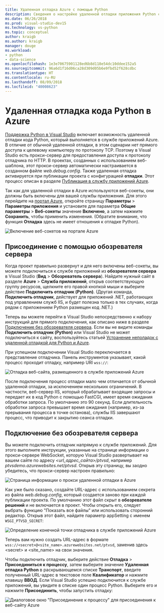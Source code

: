 ```yaml
---
title: Удаленная отладка Azure с помощью Python
description: Сведения о настройке удаленной отладки приложения Python с помощью Visual Studio в Службе приложений Azure.
ms.date: 06/26/2018
ms.prod: visual-studio-dev15
ms.technology: vs-python
ms.topic: conceptual
author: kraigb
ms.author: kraigb
manager: douge
ms.workload:
- python
- data-science
ms.openlocfilehash: 1e3e70675901128ed6b8d118e54dc10ddee152a5
ms.sourcegitcommit: 96a6d1f16d06ca28d309d05b6e9fbd52f628cdbc
ms.translationtype: HT
ms.contentlocale: ru-RU
ms.lasthandoff: 08/09/2018
ms.locfileid: "40008623"
---
```

# <a name="remotely-debug-python-code-on-azure"></a>Удаленная отладка кода Python в Azure

[Поддержка Python в Visual Studio](installing-python-support-in-visual-studio.md) включает возможность удаленной отладки кода Python, который выполняется в службе приложений Azure. В отличие от обычной удаленной отладки, в этом сценарии нет прямого доступа к целевому компьютеру по протоколу TCP. Поэтому в Visual Studio есть прокси-сервер для предоставления доступа к протоколу отладчика по HTTP. В проектах, созданных с использованием веб-шаблона, этот прокси-сервер автоматически настраивается в созданном файле *web.debug.config*. Также удаленная отладка активируется при публикации проекта с конфигурацией **отладки**. Этот процесс описан в разделе [Публикация в службу приложений Azure](publishing-python-web-applications-to-azure-from-visual-studio.md).

Так как для удаленной отладки в Azure используются веб-сокеты, они должны быть включены для вашей службы приложения. Для этого перейдите на [портал Azure](https://portal.azure.com), откройте страницу **Параметры** > **Параметры приложения** и установите для параметра **Общие параметры** > **Веб-сокеты** значение **Включено**, а затем нажмите **Сохранить**, чтобы применить изменения. (Обратите внимание, что функция **Отладка** здесь не имеет отношения к отладке Python).

![Включение веб-сокетов на портале Azure](media/azure-remote-debugging-enable-web-sockets.png)

## <a name="attach-with-server-explorer"></a>Присоединение с помощью обозревателя сервера

Когда проект правильно развернут и для него включены веб-сокеты, вы можете подключиться к службе приложений из **обозревателя сервера** в Visual Studio (**Вид** > **Обозреватель сервера**). Найдите нужный сайт в разделе **Azure** > **Служба приложений**, открыв соответствующую группу ресурсов, щелкните его правой кнопкой мыши и выберите действие **Подключить отладчик (Python)**. (Другая команда, **Подключить отладчик**, действует для приложений .NET, работающих под управлением служб IIS, и будет полезна только в тех случаях, когда рядом с приложением Python размещен код .NET.)

Теперь вы можете перейти в Visual Studio непосредственно к набору инструкций для прямого подключения, как описано ниже в разделе [Подключение без обозревателя сервера](#attach-without-server-explorer). Если вы не видите команды **Подключить отладчик (Python)** или Visual Studio не может подключиться к сайту, воспользуйтесь статьей [Устранение неполадок с удаленной отладкой для Python и Azure](debugging-remote-python-code-on-azure-troubleshooting.md).

При успешном подключении Visual Studio переключается в представление отладчика. Панель инструментов указывает, какой процесс проходит отладку, например URI `wss://`:

![Отладка веб-сайта, размещенного в службе приложений Azure](media/azure-remote-debugging-attached.png)

После подключения процесс отладки мало чем отличается от обычной удаленной отладки, за исключением нескольких ограничений. В частности, веб-сервер IIS, который обрабатывает входящие запросы и передает их в код Python с помощью FastCGI, имеет время ожидания обработки запроса. По умолчанию это 90 секунд. Если длительность обработки запроса превышает время ожидания (например, из-за прерывания процесса в точке останова), службы IIS завершают процесс, что приводит к закрытию сеанса отладки. 

## <a name="attach-without-server-explorer"></a>Подключение без обозревателя сервера

Вы можете подключить отладчик напрямую к службе приложений. Для этого выполните инструкции, указанные на странице информации о прокси-сервере WebSocket, которую Visual Studio развертывает на вашем сайте по адресу *\<url_адрес_сайта>/ptvsd*, например *ptvsdemo.azurewebsites.net/ptvsd*. Открыв эту страницу, вы заодно убедитесь, что прокси-сервер настроен правильно:

![Страница информации о прокси удаленной отладки в Azure](media/azure-remote-debugging-proxy-info-page.png)

Как уже было сказано, создайте URL-адрес с использованием секрета из файла *web.debug.config*, который создается заново при каждой публикации проекта. По умолчанию этот файл скрыт в **обозревателе решений** и не включается в проект. Чтобы открыть его, следует выбрать функцию "Показать все файлы" или использовать сторонний редактор. Открыв этот файл, найдите параметр appSetting с именем `WSGI_PTVSD_SECRET`:

![Определение конечной точки отладчика в службе приложений Azure](media/azure-remote-debugging-secret.png)

Теперь вам нужно создать URL-адрес в формате `wss://<secret>@<site_name>.azurewebsites.net/ptvsd`, заменив здесь &lt;secret&gt; и &lt;site_name&gt; на свои значения.

Чтобы подключить отладчик, выберите действие **Отладка** > **Присоединиться к процессу**, затем выберите значение **Удаленная отладка Python** в раскрывающемся списке **Транспорт**, введите полученный URL-адрес в текстовое поле **Квалификатор** и нажмите клавишу **ВВОД**. Если Visual Studio успешно подключится к службе приложений, вы увидите в списке один процесс Python. Выберите его и нажмите **Присоединить**, чтобы запустить отладку:

![Диалоговое окно "Присоединение к процессу" для присоединения к веб-сайту Azure](media/azure-remote-debugging-manual-attach.png)
